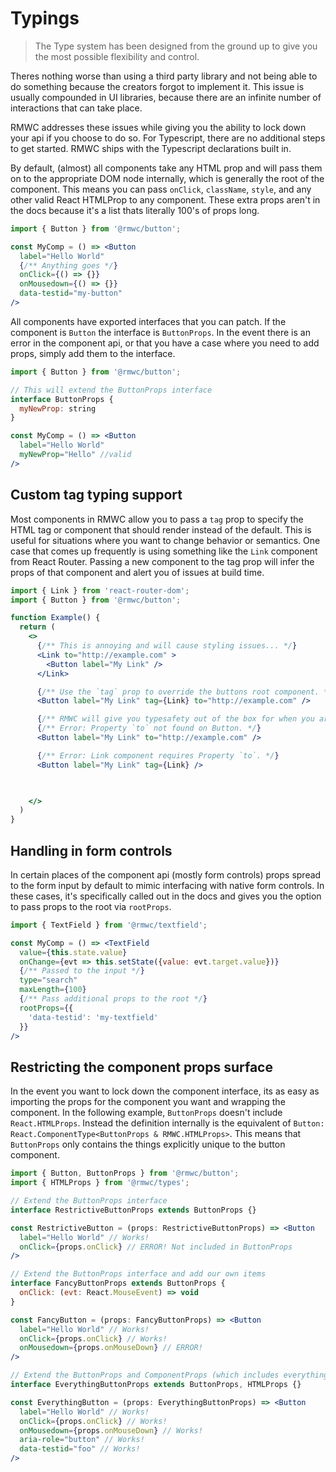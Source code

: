 # Typings

> The Type system has been designed from the ground up to give you the most possible flexibility and control.

Theres nothing worse than using a third party library and not being able to do something because the creators forgot to implement it. This issue is usually compounded in UI libraries, because there are an infinite number of interactions that can take place.

RMWC addresses these issues while giving you the ability to lock down your api if you choose to do so. For Typescript, there are no additional steps to get started. RMWC ships with the Typescript declarations built in.

By default, (almost) all components take any HTML prop and will pass them on to the appropriate DOM node internally, which is generally the root of the component. This means you can pass `onClick`, `className`, `style`, and any other valid React HTMLProp to any component. These extra props aren't in the docs because it's a list thats literally 100's of props long.

```jsx
import { Button } from '@rmwc/button';

const MyComp = () => <Button
  label="Hello World"
  {/** Anything goes */}
  onClick={() => {}}
  onMousedown={() => {}}
  data-testid="my-button"
/>
```

All components have exported interfaces that you can patch. If the component is `Button` the interface is `ButtonProps`. In the event there is an error in the component api, or that you have a case where you need to add props, simply add them to the interface.

```jsx
import { Button } from '@rmwc/button';

// This will extend the ButtonProps interface
interface ButtonProps {
  myNewProp: string
}

const MyComp = () => <Button
  label="Hello World"
  myNewProp="Hello" //valid
/>
```

## Custom tag typing support

Most components in RMWC allow you to pass a `tag` prop to specify the HTML tag or component that should render instead of the default. This is useful for situations where you want to change behavior or semantics. One case that comes up frequently is using something like the `Link` component from React Router. Passing a new component to the tag prop will infer the props of that component and alert you of issues at build time.

```jsx
import { Link } from 'react-router-dom';
import { Button } from '@rmwc/button';

function Example() {
  return (
    <>
      {/** This is annoying and will cause styling issues... */}
      <Link to="http://example.com" >
        <Button label="My Link" />
      </Link>

      {/** Use the `tag` prop to override the buttons root component. */}
      <Button label="My Link" tag={Link} to="http://example.com" />

      {/** RMWC will give you typesafety out of the box for when you are extending components. */}
      {/** Error: Property `to` not found on Button. */}
      <Button label="My Link" to="http://example.com" />

      {/** Error: Link component requires Property `to`. */}
      <Button label="My Link" tag={Link} />

      

    </>
  )
}
```


## Handling in form controls

In certain places of the component api (mostly form controls) props spread to the form input by default to mimic interfacing with native form controls. In these cases, it's specifically called out in the docs and gives you the option to pass props to the root via `rootProps`.

```jsx
import { TextField } from '@rmwc/textfield';

const MyComp = () => <TextField
  value={this.state.value}
  onChange={evt => this.setState({value: evt.target.value})}
  {/** Passed to the input */}
  type="search"
  maxLength={100}
  {/** Pass additional props to the root */}
  rootProps={{
    'data-testid': 'my-textfield'
  }}
/>
```

## Restricting the component props surface

In the event you want to lock down the component interface, its as easy as importing the props for the component you want and wrapping the component. In the following example, `ButtonProps` doesn't include `React.HTMLProps`. Instead the definition internally is the equivalent of `Button: React.ComponentType<ButtonProps & RMWC.HTMLProps>`. This means that `ButtonProps` only contains the things explicitly unique to the button component.


```jsx
import { Button, ButtonProps } from '@rmwc/button';
import { HTMLProps } from '@rmwc/types';

// Extend the ButtonProps interface
interface RestrictiveButtonProps extends ButtonProps {}

const RestrictiveButton = (props: RestrictiveButtonProps) => <Button
  label="Hello World" // Works!
  onClick={props.onClick} // ERROR! Not included in ButtonProps 
/>

// Extend the ButtonProps interface and add our own items
interface FancyButtonProps extends ButtonProps {
  onClick: (evt: React.MouseEvent) => void
}

const FancyButton = (props: FancyButtonProps) => <Button
  label="Hello World" // Works!
  onClick={props.onClick} // Works!
  onMousedown={props.onMouseDown} // ERROR!
/>

// Extend the ButtonProps and ComponentProps (which includes everything)
interface EverythingButtonProps extends ButtonProps, HTMLProps {}

const EverythingButton = (props: EverythingButtonProps) => <Button
  label="Hello World" // Works!
  onClick={props.onClick} // Works!
  onMousedown={props.onMouseDown} // Works!
  aria-role="button" // Works!
  data-testid="foo" // Works!
/>
```
